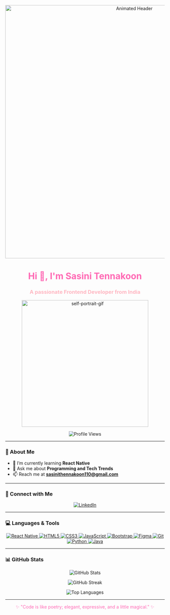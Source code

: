 <p align="center">
  <img src="https://user-images.githubusercontent.com/106918656/209438619-25091cdf-a126-4e95-a24c-5efdf8057606.gif" alt="Animated Header" width="800" />
</p>

<h1 align="center" style="color: #ff69b4;">Hi 🌸, I'm Sasini Tennakoon</h1>
<h3 align="center" style="color: #ffb6c1;">A passionate Frontend Developer from India</h3>

<p align="center">
  <img src="https://cdn.dribbble.com/users/2704414/screenshots/7466903/selfportrait.gif" alt="self-portrait-gif" width="400" />
</p>

<p align="center"> 
  <img src="https://komarev.com/ghpvc/?username=sasinitennakoon&label=Profile%20Views&color=ff69b4&style=flat" alt="Profile Views" />
</p>

---

### 🌷 About Me
- 🌱 I’m currently learning **React Native**  
- 💬 Ask me about **Programming and Tech Trends**  
- 📫 Reach me at **sasinithennakoon110@gmail.com**

---

### 💖 Connect with Me
<p align="center">
  <a href="https://linkedin.com/in/sasinitennakoon" target="blank">
    <img src="https://img.shields.io/badge/LinkedIn-0e76a8?style=for-the-badge&logo=linkedin&logoColor=white" alt="LinkedIn" />
  </a>
</p>

---

### 💻 Languages & Tools
<p align="center">
  <a href="https://reactjs.org/" target="_blank">
    <img src="https://img.icons8.com/color/48/000000/react-native.png" alt="React Native" />
  </a>
  <a href="https://www.w3.org/html/" target="_blank">
    <img src="https://img.icons8.com/color/48/000000/html-5.png" alt="HTML5" />
  </a>
  <a href="https://www.w3schools.com/css/" target="_blank">
    <img src="https://img.icons8.com/color/48/000000/css3.png" alt="CSS3" />
  </a>
  <a href="https://developer.mozilla.org/en-US/docs/Web/JavaScript" target="_blank">
    <img src="https://img.icons8.com/color/48/000000/javascript.png" alt="JavaScript" />
  </a>
  <a href="https://getbootstrap.com" target="_blank">
    <img src="https://img.icons8.com/color/48/000000/bootstrap.png" alt="Bootstrap" />
  </a>
  <a href="https://www.figma.com/" target="_blank">
    <img src="https://img.icons8.com/color/48/000000/figma.png" alt="Figma" />
  </a>
  <a href="https://git-scm.com/" target="_blank">
    <img src="https://img.icons8.com/color/48/000000/git.png" alt="Git" />
  </a>
  <a href="https://www.python.org" target="_blank">
    <img src="https://img.icons8.com/color/48/000000/python.png" alt="Python" />
  </a>
  <a href="https://www.java.com" target="_blank">
    <img src="https://img.icons8.com/color/48/000000/java-coffee-cup-logo.png" alt="Java" />
  </a>
</p>

---

### 📊 GitHub Stats
<p align="center">
  <img src="https://github-readme-stats.vercel.app/api?username=sasinitennakoon&show_icons=true&theme=pink&locale=en" alt="GitHub Stats" />
</p>

<p align="center">
  <img src="https://github-readme-streak-stats.herokuapp.com/?user=sasinitennakoon&theme=pink" alt="GitHub Streak" />
</p>

<p align="center">
  <img src="https://github-readme-stats.vercel.app/api/top-langs?username=sasinitennakoon&show_icons=true&theme=pink&layout=compact" alt="Top Languages" />
</p>

---

<p align="center" style="color: #ff69b4;">✨ "Code is like poetry; elegant, expressive, and a little magical." ✨</p>

